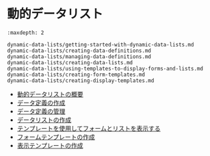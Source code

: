 # 動的データリスト

```{toctree}
:maxdepth: 2

dynamic-data-lists/getting-started-with-dynamic-data-lists.md
dynamic-data-lists/creating-data-definitions.md
dynamic-data-lists/managing-data-definitions.md
dynamic-data-lists/creating-data-lists.md
dynamic-data-lists/using-templates-to-display-forms-and-lists.md
dynamic-data-lists/creating-form-templates.md
dynamic-data-lists/creating-display-templates.md
```

- [動的データリストの概要](./dynamic-data-lists/getting-started-with-dynamic-data-lists.md)
- [データ定義の作成](./dynamic-data-lists/creating-data-definitions.md)
- [データ定義の管理](./dynamic-data-lists/managing-data-definitions.md)
- [データリストの作成](./dynamic-data-lists/creating-data-lists.md)
- [テンプレートを使用してフォームとリストを表示する](./dynamic-data-lists/using-templates-to-display-forms-and-lists.md)
- [フォームテンプレートの作成](./dynamic-data-lists/creating-form-templates.md)
- [表示テンプレートの作成](./dynamic-data-lists/creating-display-templates.md)
